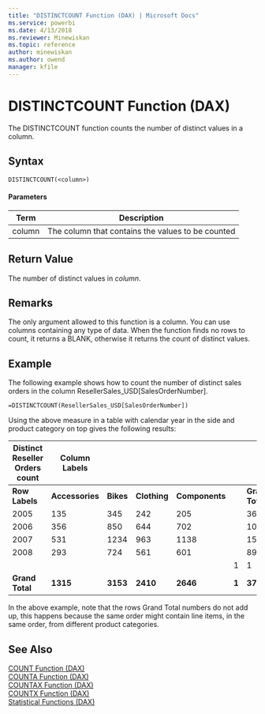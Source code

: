 ```yaml
---
title: "DISTINCTCOUNT Function (DAX) | Microsoft Docs"
ms.service: powerbi
ms.date: 4/13/2018
ms.reviewer: Minewiskan
ms.topic: reference
author: minewiskan
ms.author: owend
manager: kfile
---
```

# DISTINCTCOUNT Function (DAX)
The DISTINCTCOUNT function counts the number of distinct values in a column.  
  
## Syntax  
  
```  
DISTINCTCOUNT(<column>)  
```  
  
#### Parameters  

Term  |Description  
---------|---------
column     | The column that contains the values to be counted         

  
## Return Value  
The number of distinct values in *column*.  
  
## Remarks  
The only argument allowed to this function is a column. You can use columns containing any type of data. When the function finds no rows to count, it returns a BLANK, otherwise it returns the count of distinct values.  
  
## Example  
The following example shows how to count the number of distinct sales orders in the column ResellerSales_USD[SalesOrderNumber].  
  
```  
=DISTINCTCOUNT(ResellerSales_USD[SalesOrderNumber])  
```  
Using the above measure in a table with calendar year in the side and product category on top gives the following results:  
  
|**Distinct Reseller Orders count**|**Column Labels**||||||  
|-|-|-|-|-|-|-|  
|**Row Labels**|**Accessories**|**Bikes**|**Clothing**|**Components**||**Grand Total**|  
|2005|135|345|242|205||366|  
|2006|356|850|644|702||1015|  
|2007|531|1234|963|1138||1521|  
|2008|293|724|561|601||894|  
||||||1|1|  
|**Grand Total**|**1315**|**3153**|**2410**|**2646**|**1**|**3797**|  
  
In the above example, note that the rows Grand Total numbers do not add up, this happens because the same order might contain line items, in the same order, from different product categories.  
  
## See Also  
[COUNT Function &#40;DAX&#41;](count-function-dax.md)  
[COUNTA Function &#40;DAX&#41;](counta-function-dax.md)  
[COUNTAX Function &#40;DAX&#41;](countax-function-dax.md)  
[COUNTX Function &#40;DAX&#41;](countx-function-dax.md)  
[Statistical Functions &#40;DAX&#41;](statistical-functions-dax.md)  
  

